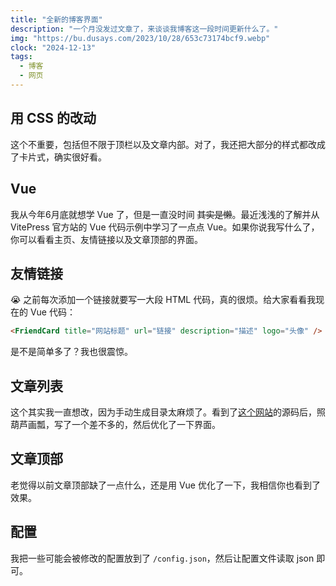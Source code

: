 ```yaml
---
title: "全新的博客界面"
description: "一个月没发过文章了，来谈谈我博客这一段时间更新什么了。"
img: "https://bu.dusays.com/2023/10/28/653c73174bcf9.webp"
clock: "2024-12-13"
tags:
  - 博客
  - 网页
---
```


## 用 CSS 的改动

这个不重要，包括但不限于顶栏以及文章内部。对了，我还把大部分的样式都改成了卡片式，确实很好看。

## Vue

我从今年6月底就想学 Vue 了，但是一直没时间 ~~其实是懒~~。最近浅浅的了解并从 VitePress 官方站的 Vue 代码示例中学习了一点点 Vue。如果你说我写什么了，你可以看看主页、友情链接以及文章顶部的界面。

## 友情链接

😭 之前每次添加一个链接就要写一大段 HTML 代码，真的很烦。给大家看看我现在的 Vue 代码：

```html
<FriendCard title="网站标题" url="链接" description="描述" logo="头像" />
```

是不是简单多了？我也很震惊。

## 文章列表

这个其实我一直想改，因为手动生成目录太麻烦了。看到了[这个网站](https://ivestszheng.github.io/pages/archives)的源码后，照葫芦画瓢，写了一个差不多的，然后优化了一下界面。

## 文章顶部

老觉得以前文章顶部缺了一点什么，还是用 Vue 优化了一下，我相信你也看到了效果。

## 配置

我把一些可能会被修改的配置放到了 `/config.json`，然后让配置文件读取 json 即可。
